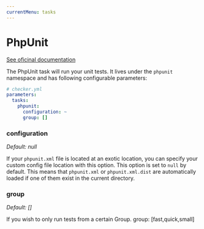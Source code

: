 ```yaml
---
currentMenu: tasks
---
```


# PhpUnit

[See oficinal documentation](https://phpunit.de/)

The PhpUnit task will run your unit tests.
It lives under the `phpunit` namespace and has following configurable parameters:

```yml
# checker.yml
parameters:
  tasks:
    phpunit:
      configuration: ~
      group: []
```

### configuration

*Default: null*

If your `phpunit.xml` file is located at an exotic location,
you can specify your custom config file location with this option.
This option is set to `null` by default.
This means that `phpunit.xml` or `phpunit.xml.dist` are automatically loaded
if one of them exist in the current directory.

### group

*Default: []*

If you wish to only run tests from a certain Group. group: [fast,quick,small]
